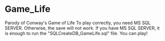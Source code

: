 # Game_Life
Parody of Conway's Game of Life
To play correctly, you need MS SQL SERVER. Otherwise, the save will not work. If you have MS SQL SERVER, it is enough to run the "SQLCreateDB_GameLife.sql" file. You can play!
